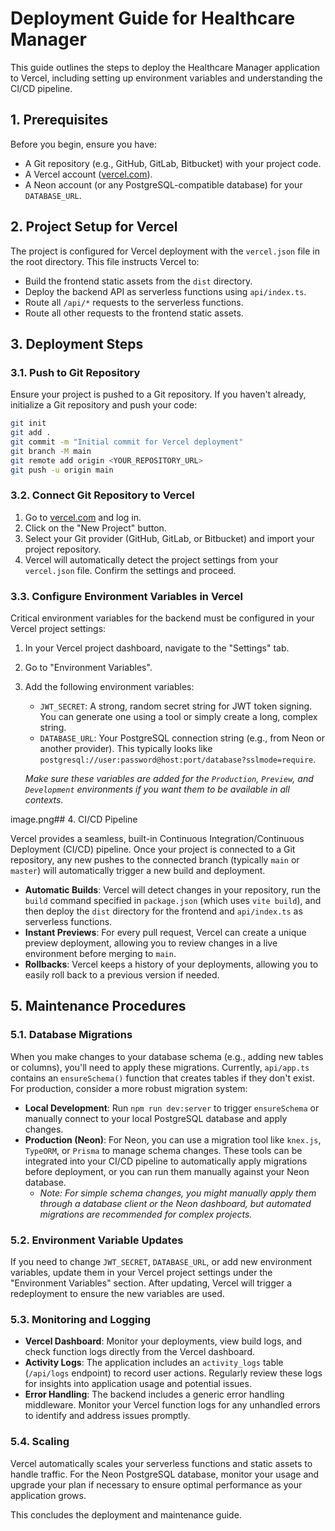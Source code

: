 # Deployment Guide for Healthcare Manager

This guide outlines the steps to deploy the Healthcare Manager application to Vercel, including setting up environment variables and understanding the CI/CD pipeline.

## 1. Prerequisites

Before you begin, ensure you have:

*   A Git repository (e.g., GitHub, GitLab, Bitbucket) with your project code.
*   A Vercel account ([vercel.com](https://vercel.com/)).
*   A Neon account (or any PostgreSQL-compatible database) for your `DATABASE_URL`.

## 2. Project Setup for Vercel

The project is configured for Vercel deployment with the `vercel.json` file in the root directory. This file instructs Vercel to:

*   Build the frontend static assets from the `dist` directory.
*   Deploy the backend API as serverless functions using `api/index.ts`.
*   Route all `/api/*` requests to the serverless functions.
*   Route all other requests to the frontend static assets.

## 3. Deployment Steps

### 3.1. Push to Git Repository

Ensure your project is pushed to a Git repository. If you haven't already, initialize a Git repository and push your code:

```bash
git init
git add .
git commit -m "Initial commit for Vercel deployment"
git branch -M main
git remote add origin <YOUR_REPOSITORY_URL>
git push -u origin main
```

### 3.2. Connect Git Repository to Vercel

1.  Go to [vercel.com](https://vercel.com/) and log in.
2.  Click on the "New Project" button.
3.  Select your Git provider (GitHub, GitLab, or Bitbucket) and import your project repository.
4.  Vercel will automatically detect the project settings from your `vercel.json` file. Confirm the settings and proceed.

### 3.3. Configure Environment Variables in Vercel

Critical environment variables for the backend must be configured in your Vercel project settings:

1.  In your Vercel project dashboard, navigate to the "Settings" tab.
2.  Go to "Environment Variables".
3.  Add the following environment variables:
    *   `JWT_SECRET`: A strong, random secret string for JWT token signing. You can generate one using a tool or simply create a long, complex string.
    *   `DATABASE_URL`: Your PostgreSQL connection string (e.g., from Neon or another provider). This typically looks like `postgresql://user:password@host:port/database?sslmode=require`.

    *Make sure these variables are added for the `Production`, `Preview`, and `Development` environments if you want them to be available in all contexts.*

image.png## 4. CI/CD Pipeline

Vercel provides a seamless, built-in Continuous Integration/Continuous Deployment (CI/CD) pipeline. Once your project is connected to a Git repository, any new pushes to the connected branch (typically `main` or `master`) will automatically trigger a new build and deployment.

*   **Automatic Builds**: Vercel will detect changes in your repository, run the `build` command specified in `package.json` (which uses `vite build`), and then deploy the `dist` directory for the frontend and `api/index.ts` as serverless functions.
*   **Instant Previews**: For every pull request, Vercel can create a unique preview deployment, allowing you to review changes in a live environment before merging to `main`.
*   **Rollbacks**: Vercel keeps a history of your deployments, allowing you to easily roll back to a previous version if needed.

## 5. Maintenance Procedures

### 5.1. Database Migrations

When you make changes to your database schema (e.g., adding new tables or columns), you'll need to apply these migrations. Currently, `api/app.ts` contains an `ensureSchema()` function that creates tables if they don't exist. For production, consider a more robust migration system:

*   **Local Development**: Run `npm run dev:server` to trigger `ensureSchema` or manually connect to your local PostgreSQL database and apply changes.
*   **Production (Neon)**: For Neon, you can use a migration tool like `knex.js`, `TypeORM`, or `Prisma` to manage schema changes. These tools can be integrated into your CI/CD pipeline to automatically apply migrations before deployment, or you can run them manually against your Neon database.
    *   *Note: For simple schema changes, you might manually apply them through a database client or the Neon dashboard, but automated migrations are recommended for complex projects.*

### 5.2. Environment Variable Updates

If you need to change `JWT_SECRET`, `DATABASE_URL`, or add new environment variables, update them in your Vercel project settings under the "Environment Variables" section. After updating, Vercel will trigger a redeployment to ensure the new variables are used.

### 5.3. Monitoring and Logging

*   **Vercel Dashboard**: Monitor your deployments, view build logs, and check function logs directly from the Vercel dashboard.
*   **Activity Logs**: The application includes an `activity_logs` table (`/api/logs` endpoint) to record user actions. Regularly review these logs for insights into application usage and potential issues.
*   **Error Handling**: The backend includes a generic error handling middleware. Monitor your Vercel function logs for any unhandled errors to identify and address issues promptly.

### 5.4. Scaling

Vercel automatically scales your serverless functions and static assets to handle traffic. For the Neon PostgreSQL database, monitor your usage and upgrade your plan if necessary to ensure optimal performance as your application grows.

This concludes the deployment and maintenance guide.
